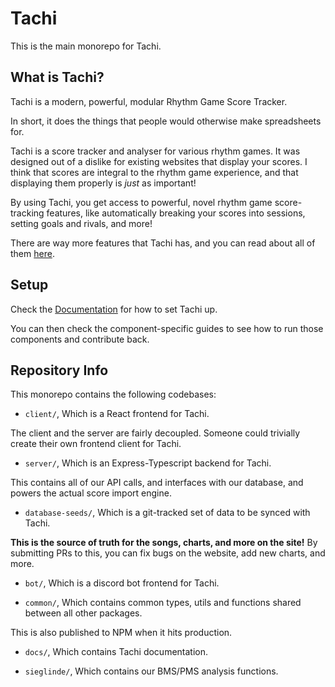 # Tachi

This is the main monorepo for Tachi.

## What is Tachi?

Tachi is a modern, powerful, modular Rhythm Game Score Tracker.

In short, it does the things that people would otherwise make spreadsheets for.

Tachi is a score tracker and analyser for various rhythm games.
It was designed out of a dislike for existing websites that display your scores.
I think that scores are integral to the rhythm game experience, and that displaying them
properly is *just* as important!

By using Tachi, you get access to powerful, novel rhythm game score-tracking features, like automatically breaking your scores into sessions, setting goals and rivals, and more!

There are way more features that Tachi has, and you can read about all of them [here](https://tachi.readthedocs.io/user/features).

## Setup

Check the [Documentation](https://docs-staging.bokutachi.xyz/contributing/setup) for how to set Tachi up.

You can then check the component-specific guides to see how to run those components and contribute back.

## Repository Info

This monorepo contains the following codebases:

- `client/`, Which is a React frontend for Tachi.

The client and the server are fairly decoupled. Someone could trivially create their own frontend client for Tachi.

- `server/`, Which is an Express-Typescript backend for Tachi.

This contains all of our API calls, and interfaces with our database, and powers the actual score import engine.

- `database-seeds/`, Which is a git-tracked set of data to be synced with Tachi.

**This is the source of truth for the songs, charts, and more on the site!**
By submitting PRs to this, you can fix bugs on the website, add new charts, and more.

- `bot/`, Which is a discord bot frontend for Tachi.

- `common/`, Which contains common types, utils and functions shared between all other packages.

This is also published to NPM when it hits production.

- `docs/`, Which contains Tachi documentation.

- `sieglinde/`, Which contains our BMS/PMS analysis functions.